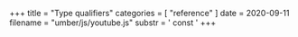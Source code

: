 +++
title = "Type qualifiers"
categories = [ "reference" ]
date = 2020-09-11
filename = "umber/js/youtube.js"
substr = ' const '
+++
